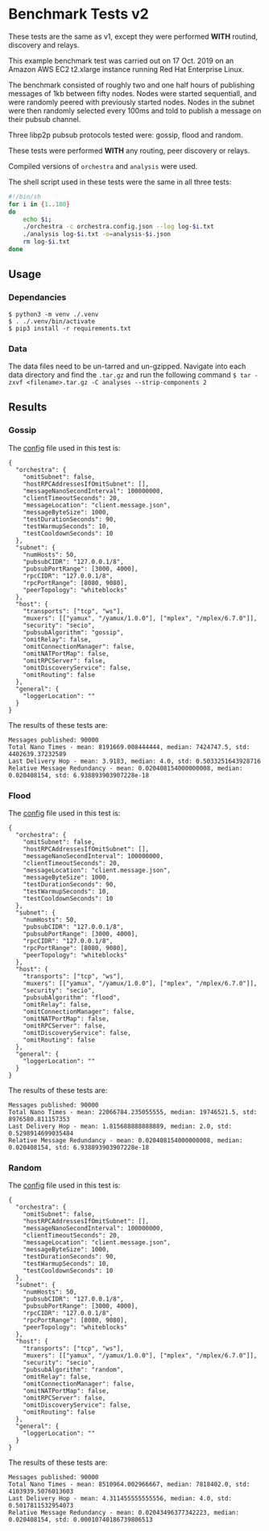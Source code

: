 # Benchmark Tests v2

These tests are the same as v1, except they were performed **WITH** routind, discovery and relays.

This example benchmark test was carried out on 17 Oct. 2019 on an Amazon AWS EC2 t2.xlarge instance running Red Hat Enterprise Linux.

The benchmark consisted of roughly two and one half hours of publishing messages of 1kb between fifty nodes. Nodes were started sequentiall, and were randomly peered with previously started nodes. Nodes in the subnet were then randomly selected every 100ms and told to publish a message on their pubsub channel.

Three libp2p pubsub protocols tested were: gossip, flood and random.

These tests were performed **WITH** any routing, peer discovery or relays.

Compiled versions of `orchestra` and `analysis` were used.

The shell script used in these tests were the same in all three tests:

```sh
#!/bin/sh
for i in {1..100} 
do 
	echo $i; 
	./orchestra -c orchestra.config.json --log log-$i.txt
	./analysis log-$i.txt -o=analysis-$i.json
	rm log-$i.txt
done
```

## Usage

### Dependancies

```
$ python3 -m venv ./.venv
$ . ./.venv/bin/activate
$ pip3 install -r requirements.txt
```

### Data

The data files need to be un-tarred and un-gzipped. Navigate into each data directory and find the `.tar.gz` and run the following command `$ tar -zxvf <filename>.tar.gz -C analyses --strip-components 2`

## Results

### Gossip

The [config](./data/gossip/orchestra.config.json) file used in this test is:

```
{
  "orchestra": {
    "omitSubnet": false,
    "hostRPCAddressesIfOmitSubnet": [],
    "messageNanoSecondInterval": 100000000,
    "clientTimeoutSeconds": 20,
    "messageLocation": "client.message.json",
    "messageByteSize": 1000,
    "testDurationSeconds": 90,
    "testWarmupSeconds": 10,
    "testCooldownSeconds": 10
  },
  "subnet": {
    "numHosts": 50,
    "pubsubCIDR": "127.0.0.1/8",
    "pubsubPortRange": [3000, 4000],
    "rpcCIDR": "127.0.0.1/8",
    "rpcPortRange": [8080, 9080],
    "peerTopology": "whiteblocks"
  },
  "host": {
    "transports": ["tcp", "ws"],
    "muxers": [["yamux", "/yamux/1.0.0"], ["mplex", "/mplex/6.7.0"]],
    "security": "secio",
    "pubsubAlgorithm": "gossip",
    "omitRelay": false,
    "omitConnectionManager": false,
    "omitNATPortMap": false,
    "omitRPCServer": false,
    "omitDiscoveryService": false,
    "omitRouting": false
  },
  "general": {
    "loggerLocation": ""
  }
}
```

The results of these tests are:

```
Messages published: 90000
Total Nano Times - mean: 8191669.008444444, median: 7424747.5, std: 4402639.37232589
Last Delivery Hop - mean: 3.9183, median: 4.0, std: 0.5033251643928716
Relative Message Redundancy - mean: 0.020408154000000008, median: 0.020408154, std: 6.938893903907228e-18
```

### Flood

The [config](./data/flood/orchestra.config.json) file used in this test is:

```
{
  "orchestra": {
    "omitSubnet": false,
    "hostRPCAddressesIfOmitSubnet": [],
    "messageNanoSecondInterval": 100000000,
    "clientTimeoutSeconds": 20,
    "messageLocation": "client.message.json",
    "messageByteSize": 1000,
    "testDurationSeconds": 90,
    "testWarmupSeconds": 10,
    "testCooldownSeconds": 10
  },
  "subnet": {
    "numHosts": 50,
    "pubsubCIDR": "127.0.0.1/8",
    "pubsubPortRange": [3000, 4000],
    "rpcCIDR": "127.0.0.1/8",
    "rpcPortRange": [8080, 9080],
    "peerTopology": "whiteblocks"
  },
  "host": {
    "transports": ["tcp", "ws"],
    "muxers": [["yamux", "/yamux/1.0.0"], ["mplex", "/mplex/6.7.0"]],
    "security": "secio",
    "pubsubAlgorithm": "flood",
    "omitRelay": false,
    "omitConnectionManager": false,
    "omitNATPortMap": false,
    "omitRPCServer": false,
    "omitDiscoveryService": false,
    "omitRouting": false
  },
  "general": {
    "loggerLocation": ""
  }
}
```

The results of these tests are:

```
Messages published: 90000
Total Nano Times - mean: 22066784.235055555, median: 19746521.5, std: 8976580.811157353
Last Delivery Hop - mean: 1.815688888888889, median: 2.0, std: 0.5298914699035484
Relative Message Redundancy - mean: 0.020408154000000008, median: 0.020408154, std: 6.938893903907228e-18
```

### Random

The [config](./data/random/orchestra.config.json) file used in this test is:

```
{
  "orchestra": {
    "omitSubnet": false,
    "hostRPCAddressesIfOmitSubnet": [],
    "messageNanoSecondInterval": 100000000,
    "clientTimeoutSeconds": 20,
    "messageLocation": "client.message.json",
    "messageByteSize": 1000,
    "testDurationSeconds": 90,
    "testWarmupSeconds": 10,
    "testCooldownSeconds": 10
  },
  "subnet": {
    "numHosts": 50,
    "pubsubCIDR": "127.0.0.1/8",
    "pubsubPortRange": [3000, 4000],
    "rpcCIDR": "127.0.0.1/8",
    "rpcPortRange": [8080, 9080],
    "peerTopology": "whiteblocks"
  },
  "host": {
    "transports": ["tcp", "ws"],
    "muxers": [["yamux", "/yamux/1.0.0"], ["mplex", "/mplex/6.7.0"]],
    "security": "secio",
    "pubsubAlgorithm": "random",
    "omitRelay": false,
    "omitConnectionManager": false,
    "omitNATPortMap": false,
    "omitRPCServer": false,
    "omitDiscoveryService": false,
    "omitRouting": false
  },
  "general": {
    "loggerLocation": ""
  }
}
```

The results of these tests are:

```
Messages published: 90000
Total Nano Times - mean: 8510964.002966667, median: 7818402.0, std: 4103939.5076013603
Last Delivery Hop - mean: 4.311455555555556, median: 4.0, std: 0.5017811532954073
Relative Message Redundancy - mean: 0.02043496377342223, median: 0.020408154, std: 0.00010740186739806513
```

